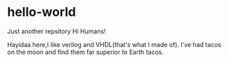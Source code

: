 # hello-world
Just another repsitory
Hi Humans!

Hayidaa here,I like verilog and VHDL(that's what I made of).
I've had tacos on the moon and find them far superior to Earth tacos.
